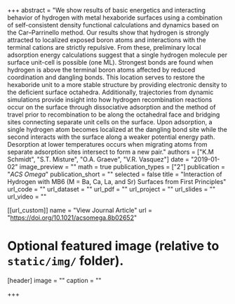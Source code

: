 +++
abstract = "We show results of basic energetics and interacting behavior of hydrogen with metal hexaboride surfaces using a combination of self-consistent density functional calculations and dynamics based on the Car–Parrinello method. Our results show that hydrogen is strongly attracted to localized exposed boron atoms and interactions with the terminal cations are strictly repulsive. From these, preliminary local adsorption energy calculations suggest that a single hydrogen molecule per surface unit-cell is possible (one ML). Strongest bonds are found when hydrogen is above the terminal boron atoms affected by reduced coordination and dangling bonds. This location serves to restore the hexaboride unit to a more stable structure by providing electronic density to the deficient surface octahedra. Additionally, trajectories from dynamic simulations provide insight into how hydrogen recombination reactions occur on the surface through dissociative adsorption and the method of travel prior to recombination to be along the octahedral face and bridging sites connecting separate unit cells on the surface. Upon adsorption, a single hydrogen atom becomes localized at the dangling bond site while the second interacts with the surface along a weaker potential energy path. Desorption at lower temperatures occurs when migrating atoms from separate adsorption sites intersect to form a new pair."
authors = ["K.M Schmidt", "S.T. Misture", "O.A. Graeve", "V.R. Vasquez"]
date = "2019-01-02"
image_preview = ""
math = true
publication_types = ["2"]
publication = "*ACS Omega*"
publication_short = ""
selected = false
title = "Interaction of Hydrogen with MB6 (M = Ba, Ca, La, and Sr) Surfaces from First Principles"
url_code = ""
url_dataset = ""
url_pdf = ""
url_project = ""
url_slides = ""
url_video = ""

[[url_custom]]
name = "View Journal Article"
url = "https://doi.org/10.1021/acsomega.8b02652"

# Optional featured image (relative to `static/img/` folder).
[header]
image = ""
caption = ""

+++

